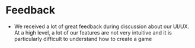 # Feedback

* We received a lot of great feedback during discussion about our UI/UX. At a high level, a lot of our features are not very intuitive and it is particularly difficult to understand how to create a game

